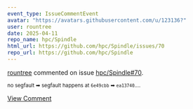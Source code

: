 ```yaml
---
event_type: IssueCommentEvent
avatar: "https://avatars.githubusercontent.com/u/123136?"
user: rountree
date: 2025-04-11
repo_name: hpc/Spindle
html_url: https://github.com/hpc/Spindle/issues/70
repo_url: https://github.com/hpc/Spindle
---
```


<a href='https://github.com/rountree' target='_blank'>rountree</a> commented on issue <a href='https://github.com/hpc/Spindle/issues/70' target='_blank'>hpc/Spindle#70</a>.

<small>no segfault ➡ segfault happens at `6e49cbb` ➡ `ea13740`....</small>

<a href='https://github.com/hpc/Spindle/issues/70' target='_blank'>View Comment</a>